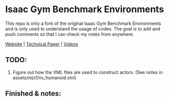 # Isaac Gym Benchmark Environments

This repo is only a fork of the original Isaac Gym Benchmark Environments and is only used to understand the usage of codes. The goal is to add and push comments so that I can check my notes from anywhere.

[Website](https://developer.nvidia.com/isaac-gym) | [Technical Paper](https://arxiv.org/abs/2108.10470) | [Videos](https://sites.google.com/view/isaacgym-nvidia)

## TODO:
1. Figure out how the XML files are used to construct actors. (See notes in assets/mjcf/nv_humanoid.xml)

## Finished & notes:

